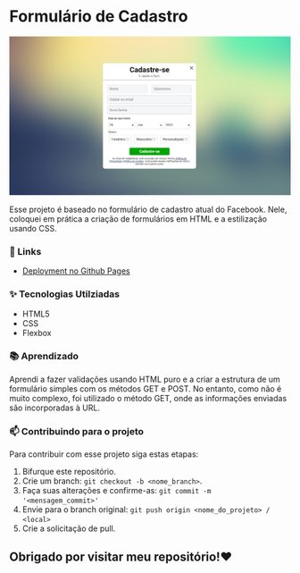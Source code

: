# Formulário de Cadastro

![Desktop Design](design/desktop-design.jpg)

Esse projeto é baseado no formulário de cadastro atual do Facebook. Nele, coloquei em prática a criação de formulários em HTML e a estilização usando CSS.

### 🔗 Links

- [Deployment no Github Pages](https://fransuelton.github.io/formulario-de-cadastro/)

### ✨ Tecnologias Utilziadas

- HTML5
- CSS
- Flexbox

### 📚 Aprendizado

Aprendi a fazer validações usando HTML puro e a criar a estrutura de um formulário simples com os métodos GET e POST. No entanto, como não é muito complexo, foi utilizado o método GET, onde as informações enviadas são incorporadas à URL.

### 📫 Contribuindo para o projeto

Para contribuir com esse projeto siga estas etapas:

1. Bifurque este repositório.
2. Crie um branch: `git checkout -b <nome_branch>`.
3. Faça suas alterações e confirme-as: `git commit -m '<mensagem_commit>'`
4. Envie para o branch original: `git push origin <nome_do_projeto> / <local>`
5. Crie a solicitação de pull.

## Obrigado por visitar meu repositório!❤️